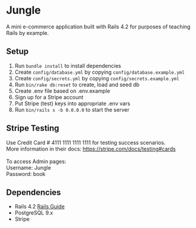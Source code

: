 # Jungle

A mini e-commerce application built with Rails 4.2 for purposes of teaching Rails by example.


## Setup

1. Run `bundle install` to install dependencies
2. Create `config/database.yml` by copying `config/database.example.yml`
3. Create `config/secrets.yml` by copying `config/secrets.example.yml`
4. Run `bin/rake db:reset` to create, load and seed db
5. Create .env file based on .env.example
6. Sign up for a Stripe account
7. Put Stripe (test) keys into appropriate .env vars
8. Run `bin/rails s -b 0.0.0.0` to start the server

## Stripe Testing

Use Credit Card # 4111 1111 1111 1111 for testing success scenarios.<br/>
More information in their docs: <https://stripe.com/docs/testing#cards><br/>
<br/>
To access Admin pages:<br/>
Username: Jungle<br/>
Password: book<br/>

## Dependencies

* Rails 4.2 [Rails Guide](http://guides.rubyonrails.org/v4.2/)
* PostgreSQL 9.x
* Stripe
